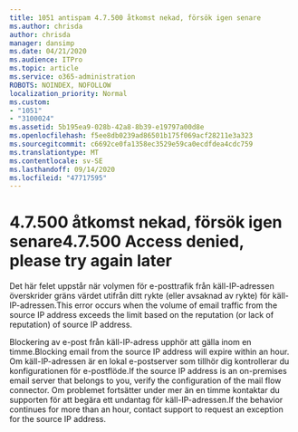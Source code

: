 ```yaml
---
title: 1051 antispam 4.7.500 åtkomst nekad, försök igen senare
ms.author: chrisda
author: chrisda
manager: dansimp
ms.date: 04/21/2020
ms.audience: ITPro
ms.topic: article
ms.service: o365-administration
ROBOTS: NOINDEX, NOFOLLOW
localization_priority: Normal
ms.custom:
- "1051"
- "3100024"
ms.assetid: 5b195ea9-028b-42a8-8b39-e19797a00d8e
ms.openlocfilehash: f5ee8db0239ad86501b175f069acf28211e3a323
ms.sourcegitcommit: c6692ce0fa1358ec3529e59ca0ecdfdea4cdc759
ms.translationtype: MT
ms.contentlocale: sv-SE
ms.lasthandoff: 09/14/2020
ms.locfileid: "47717595"
---
```

# <a name="47500-access-denied-please-try-again-later"></a><span data-ttu-id="5538d-102">4.7.500 åtkomst nekad, försök igen senare</span><span class="sxs-lookup"><span data-stu-id="5538d-102">4.7.500 Access denied, please try again later</span></span>

<span data-ttu-id="5538d-103">Det här felet uppstår när volymen för e-posttrafik från käll-IP-adressen överskrider gräns värdet utifrån ditt rykte (eller avsaknad av rykte) för käll-IP-adressen.</span><span class="sxs-lookup"><span data-stu-id="5538d-103">This error occurs when the volume of email traffic from the source IP address exceeds the limit based on the reputation (or lack of reputation) of source IP address.</span></span>

<span data-ttu-id="5538d-104">Blockering av e-post från käll-IP-adress upphör att gälla inom en timme.</span><span class="sxs-lookup"><span data-stu-id="5538d-104">Blocking email from the source IP address will expire within an hour.</span></span> <span data-ttu-id="5538d-105">Om käll-IP-adressen är en lokal e-postserver som tillhör dig kontrollerar du konfigurationen för e-postflöde.</span><span class="sxs-lookup"><span data-stu-id="5538d-105">If the source IP address is an on-premises email server that belongs to you, verify the configuration of the mail flow connector.</span></span> <span data-ttu-id="5538d-106">Om problemet fortsätter under mer än en timme kontaktar du supporten för att begära ett undantag för käll-IP-adressen.</span><span class="sxs-lookup"><span data-stu-id="5538d-106">If the behavior continues for more than an hour, contact support to request an exception for the source IP address.</span></span>
